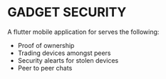 # GADGET SECURITY
A flutter mobile application for serves the following:
* Proof of ownership
* Trading devices amongst peers
* Security alearts for stolen devices
* Peer to peer chats 